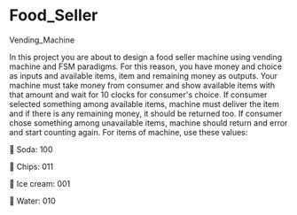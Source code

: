 # Food_Seller
 Vending_Machine


In this project you are about to design a food seller machine using vending machine and FSM paradigms. 
For this reason, you have money and choice as inputs and available items, item and remaining money as outputs. 
Your machine must take money from consumer and show available items with that amount and wait for 10 clocks for consumer's choice. 
If consumer selected something among available items, machine must deliver the item and if there is any remaining money, 
it should be returned too. If consumer chose something among unavailable items, machine should return and error and start counting again. 
For items of machine, use these values:

 Soda: 100

 Chips: 011

 Ice cream: 001

 Water: 010
